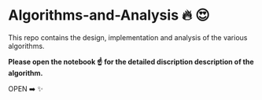# Algorithms-and-Analysis :fire: :heart_eyes:
This repo contains the design, implementation and analysis of the various algorithms.

**Please open the notebook :point_up: for the detailed discription description of the algorithm.** 

OPEN :arrow_right: :sparkles: 
